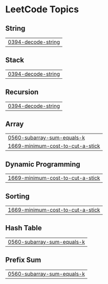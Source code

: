 <!---LeetCode Topics Start-->
# LeetCode Topics
## String
|  |
| ------- |
| [0394-decode-string](https://github.com/JohnNixon6972/Mastering-DSA/tree/master/0394-decode-string) |
## Stack
|  |
| ------- |
| [0394-decode-string](https://github.com/JohnNixon6972/Mastering-DSA/tree/master/0394-decode-string) |
## Recursion
|  |
| ------- |
| [0394-decode-string](https://github.com/JohnNixon6972/Mastering-DSA/tree/master/0394-decode-string) |
## Array
|  |
| ------- |
| [0560-subarray-sum-equals-k](https://github.com/JohnNixon6972/Mastering-DSA/tree/master/0560-subarray-sum-equals-k) |
| [1669-minimum-cost-to-cut-a-stick](https://github.com/JohnNixon6972/Mastering-DSA/tree/master/1669-minimum-cost-to-cut-a-stick) |
## Dynamic Programming
|  |
| ------- |
| [1669-minimum-cost-to-cut-a-stick](https://github.com/JohnNixon6972/Mastering-DSA/tree/master/1669-minimum-cost-to-cut-a-stick) |
## Sorting
|  |
| ------- |
| [1669-minimum-cost-to-cut-a-stick](https://github.com/JohnNixon6972/Mastering-DSA/tree/master/1669-minimum-cost-to-cut-a-stick) |
## Hash Table
|  |
| ------- |
| [0560-subarray-sum-equals-k](https://github.com/JohnNixon6972/Mastering-DSA/tree/master/0560-subarray-sum-equals-k) |
## Prefix Sum
|  |
| ------- |
| [0560-subarray-sum-equals-k](https://github.com/JohnNixon6972/Mastering-DSA/tree/master/0560-subarray-sum-equals-k) |
<!---LeetCode Topics End-->
